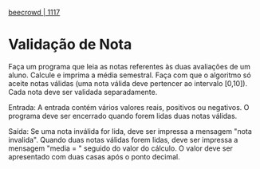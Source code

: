 [beecrowd | 1117](https://www.beecrowd.com.br/judge/pt/problems/view/1117)

# Validação de Nota

Faça um programa que leia as notas referentes às duas avaliações de um aluno. Calcule e imprima a média semestral. Faça com que o algoritmo só aceite notas válidas (uma nota válida deve pertencer ao intervalo [0,10]). Cada nota deve ser validada separadamente.

Entrada: A entrada contém vários valores reais, positivos ou negativos. O programa deve ser encerrado quando forem lidas duas notas válidas.

Saída: Se uma nota inválida  for lida, deve ser impressa a mensagem "nota invalida".
Quando duas notas válidas forem lidas, deve ser impressa a mensagem "media = " seguido do valor do cálculo. O valor deve ser apresentado com duas casas após o ponto decimal.